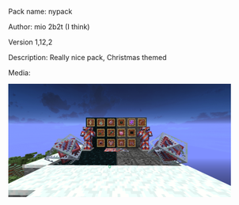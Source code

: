 Pack name: nypack

Author: mio 2b2t (I think)

Version 1,12,2

Description: Really nice pack, Christmas themed

Media:

![image](image.png)